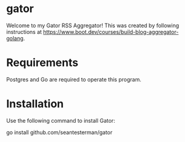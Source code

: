 # gator

Welcome to my Gator RSS Aggregator! This was created by following instructions at https://www.boot.dev/courses/build-blog-aggregator-golang.

# Requirements

Postgres and Go are required to operate this program.

# Installation

Use the following command to install Gator:

go install github.com/seantesterman/gator

